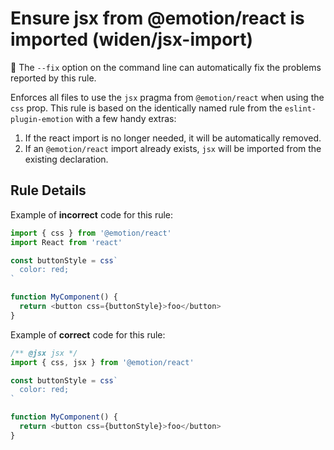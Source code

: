 # Ensure jsx from @emotion/react is imported (widen/jsx-import)

🔧 The `--fix` option on the command line can automatically fix the problems
reported by this rule.

Enforces all files to use the `jsx` pragma from `@emotion/react` when using the
`css` prop. This rule is based on the identically named rule from the
`eslint-plugin-emotion` with a few handy extras:

1. If the react import is no longer needed, it will be automatically removed.
1. If an `@emotion/react` import already exists, `jsx` will be imported from the
   existing declaration.

## Rule Details

Example of **incorrect** code for this rule:

```javascript
import { css } from '@emotion/react'
import React from 'react'

const buttonStyle = css`
  color: red;
`

function MyComponent() {
  return <button css={buttonStyle}>foo</button>
}
```

Example of **correct** code for this rule:

```javascript
/** @jsx jsx */
import { css, jsx } from '@emotion/react'

const buttonStyle = css`
  color: red;
`

function MyComponent() {
  return <button css={buttonStyle}>foo</button>
}
```
